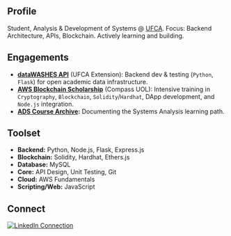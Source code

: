 ## Profile

Student, Analysis & Development of Systems @ [UFCA](https://ufca.edu.br/).
Focus: Backend Architecture, APIs, Blockchain.
Actively learning and building.

## Engagements

*   **[dataWASHES API](https://github.com/gesid/dataWASHES)** (UFCA Extension): Backend dev & testing (`Python`, `Flask`) for open academic data infrastructure.
*   **[AWS Blockchain Scholarship](https://github.com/vasconcel/crypto-submersion)** (Compass UOL): Intensive training in `Cryptography`, `Blockchain`, `Solidity`/`Hardhat`, DApp development, and `Node.js` integration.
*   **[ADS Course Archive](https://github.com/vasconcel/systems-analysis-development):** Documenting the Systems Analysis learning path.

## Toolset

*   **Backend:** Python, Node.js, Flask, Express.js
*   **Blockchain:** Solidity, Hardhat, Ethers.js
*   **Database:** MySQL
*   **Core:** API Design, Unit Testing, Git
*   **Cloud:** AWS Fundamentals
*   **Scripting/Web:** JavaScript

## Connect

<div>
  <a target="_blank" href="https://www.linkedin.com/in/vasconcel"><img src="https://img.shields.io/badge/LinkedIn-Connect-000000?style=for-the-badge&logo=linkedin&logoColor=FFFFFF" target="_blank" alt="LinkedIn Connection"></a>
</div>
